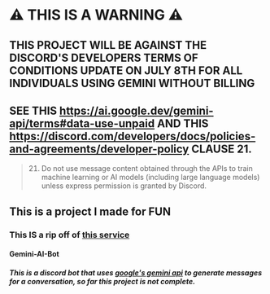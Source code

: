 # ⚠️ THIS IS A WARNING ⚠️ 
## THIS PROJECT WILL BE AGAINST THE DISCORD'S DEVELOPERS TERMS OF CONDITIONS UPDATE ON JULY 8TH FOR ALL INDIVIDUALS USING GEMINI WITHOUT BILLING
## SEE THIS https://ai.google.dev/gemini-api/terms#data-use-unpaid AND THIS https://discord.com/developers/docs/policies-and-agreements/developer-policy CLAUSE 21.
> 21. Do not use message content obtained through the APIs to train machine learning or AI models (including large language models) unless express permission is granted by Discord.

## This is a project I made for **FUN**

### This **IS** a rip off of [this service](https://discord.gg/shapes)

#### Gemini-AI-Bot
##### This is a discord bot that uses [google's gemini api](https://ai.google.dev/) to generate messages for a conversation, so far this project is not complete.
